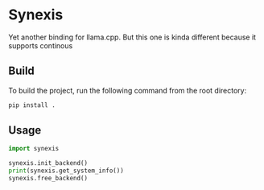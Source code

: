 # Synexis

Yet another binding for llama.cpp. But this one is kinda different because it supports continous 

## Build

To build the project, run the following command from the root directory:

```bash
pip install .
```

## Usage

```python
import synexis

synexis.init_backend()
print(synexis.get_system_info())
synexis.free_backend()
```
